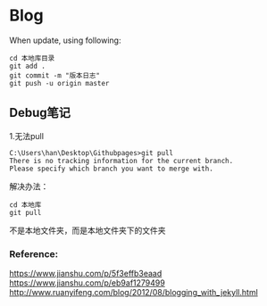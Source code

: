 # Blog

When update, using following:

``` 
cd 本地库目录
git add .
git commit -m "版本日志"
git push -u origin master
```


## Debug笔记
1.无法pull
```
C:\Users\han\Desktop\Githubpages>git pull
There is no tracking information for the current branch.
Please specify which branch you want to merge with.
```

解决办法：
```
cd 本地库
git pull
```
不是本地文件夹，而是本地文件夹下的文件夹




### Reference:
https://www.jianshu.com/p/5f3effb3eaad
https://www.jianshu.com/p/eb9af1279499
http://www.ruanyifeng.com/blog/2012/08/blogging_with_jekyll.html
